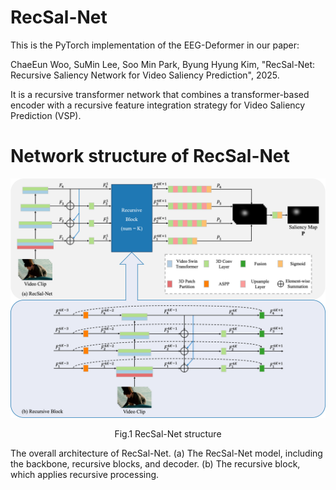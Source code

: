 # RecSal-Net
This is the PyTorch implementation of the EEG-Deformer in our paper:

ChaeEun Woo, SuMin Lee, Soo Min Park, Byung Hyung Kim, "RecSal-Net: Recursive Saliency Network for Video Saliency Prediction", 2025.

It is a recursive transformer network that combines a transformer-based encoder with a recursive feature integration strategy for Video Saliency Prediction (VSP).

# Network structure of RecSal-Net

<div align="center">
<img src="images/Fig1.png" alt="RecSal-Net structure" width="600">

Fig.1 RecSal-Net structure
</div>

The overall architecture of RecSal-Net. (a) The RecSal-Net model, including the backbone, recursive blocks, and decoder. (b) The recursive block, which applies recursive processing.
